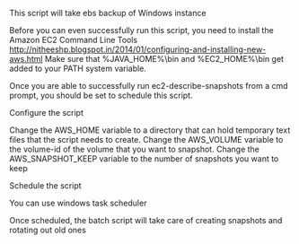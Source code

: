 This script will take ebs backup of Windows instance

Before you can even successfully run this script, you need to install the Amazon EC2 Command Line Tools
http://nitheeshp.blogspot.in/2014/01/configuring-and-installing-new-aws.html
Make sure that %JAVA_HOME%\bin and %EC2_HOME%\bin get added to your PATH system variable.

Once you are able to successfully run ec2-describe-snapshots from a cmd prompt, you should be set to schedule this script.

Configure the script

Change the AWS_HOME variable to a directory that can hold temporary text files that the script needs to create.
Change the AWS_VOLUME variable to the volume-id of the volume that you want to snapshot.
Change the AWS_SNAPSHOT_KEEP variable to the number of snapshots you want to keep

Schedule the script

You can use windows task scheduler 

Once scheduled, the batch script will take care of creating snapshots and rotating out old ones
